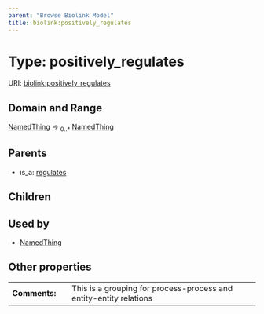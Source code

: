 ```yaml
---
parent: "Browse Biolink Model"
title: biolink:positively_regulates
---
```


# Type: positively_regulates




URI: [biolink:positively_regulates](https://w3id.org/biolink/vocab/positively_regulates)



## Domain and Range

[NamedThing](NamedThing.md) ->  <sub>0..*</sub> [NamedThing](NamedThing.md)

## Parents

 *  is_a: [regulates](regulates.md)

## Children


## Used by

 * [NamedThing](NamedThing.md)

## Other properties

|  |  |  |
| --- | --- | --- |
| **Comments:** | | This is a grouping for process-process and entity-entity relations |

